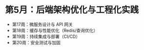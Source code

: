# 第5月：后端架构优化与工程化实践

- 第17周：微服务设计与 API 网关
- 第18周：缓存与性能优化（Redis/查询优化）
- 第19周：持续集成与部署（CI/CD）
- 第20周：安全测试与加固
